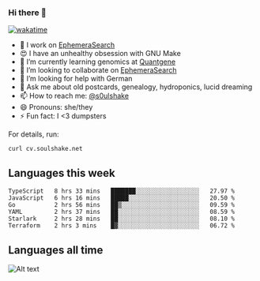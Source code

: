 ### Hi there 👋

[![wakatime](https://wakatime.com/badge/user/08339702-a231-40c4-8838-d449bd2ff951.svg)](https://wakatime.com/@08339702-a231-40c4-8838-d449bd2ff951)

<!--
**soulshake/soulshake** is a ✨ _special_ ✨ repository because its `README.md` (this file) appears on your GitHub profile.

Here are some ideas to get you started:

- 🔭 I’m currently working on ...
- 🌱 I’m currently learning ...
- 👯 I’m looking to collaborate on ...
- 🤔 I’m looking for help with ...
- 💬 Ask me about ...
- 📫 How to reach me: ...
- 😄 Pronouns: ...
- ⚡ Fun fact: ...
-->


- 🔭 I work on [EphemeraSearch](https://www.ephemerasearch.com/)
- 😍 I have an unhealthy obsession with GNU Make
- :dna: I’m currently learning genomics at [Quantgene](https://www.quantgene.com/)
- 👯 I’m looking to collaborate on [EphemeraSearch](https://www.ephemerasearch.com/)
- 🤔 I’m looking for help with German
- 💬 Ask me about old postcards, genealogy, hydroponics, lucid dreaming
- 📫 How to reach me: [@s0ulshake](https://twitter.com/soulshake)
- 😄 Pronouns: she/they
- ⚡ Fun fact: I <3 dumpsters

For details, run:

```
curl cv.soulshake.net
```

## Languages this week

<!--START_SECTION:waka-->

```text
TypeScript   8 hrs 33 mins   ███████░░░░░░░░░░░░░░░░░░   27.97 %
JavaScript   6 hrs 16 mins   █████░░░░░░░░░░░░░░░░░░░░   20.50 %
Go           2 hrs 56 mins   ██▒░░░░░░░░░░░░░░░░░░░░░░   09.59 %
YAML         2 hrs 37 mins   ██░░░░░░░░░░░░░░░░░░░░░░░   08.59 %
Starlark     2 hrs 28 mins   ██░░░░░░░░░░░░░░░░░░░░░░░   08.10 %
Terraform    2 hrs 3 mins    █▓░░░░░░░░░░░░░░░░░░░░░░░   06.72 %
```

<!--END_SECTION:waka-->

## Languages all time
![Alt text](https://wakatime.com/share/@aj/6aa10b67-a5e9-4fb1-acaf-8692f4385172.svg)
